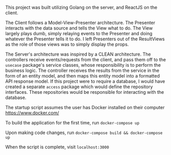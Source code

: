 This project was built utilizing Golang on the server, and ReactJS on the client.

The Client follows a Model-View-Presenter architecture. The Presenter interacts with the data source and tells the View
what to do. The View largely plays dumb, simply relaying events to the Presenter and doing whatever the Presenter tells 
it to do. I left Presenters out of the ResultViews as the role of those views was to simply display the props.

The Server's architecture was inspired by a CLEAN architecture. The controllers receive events/requests from the client,
and pass them off to the `usecase` package's service classes, whose responsibility is to perform the business logic. The controller
receives the results from the service in the form of an entity model, and then maps this entity model into a formatted 
API response model. If this project were to require a database, I would have created a separate `access` package which would 
define the repository interfaces. These repositories would be responsible for interacting with the database.

The startup script assumes the user has Docker installed on their computer
https://www.docker.com/

To build the application for the first time, run `docker-compose up`

Upon making code changes, run `docker-compose build && docker-compose up`

When the script is complete, visit `localhost:3000`
